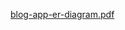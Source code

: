 [blog-app-er-diagram.pdf](https://github.com/DivyaBarvekar/blog-app-backend/files/14906808/blog-app-er-diagram.pdf)
